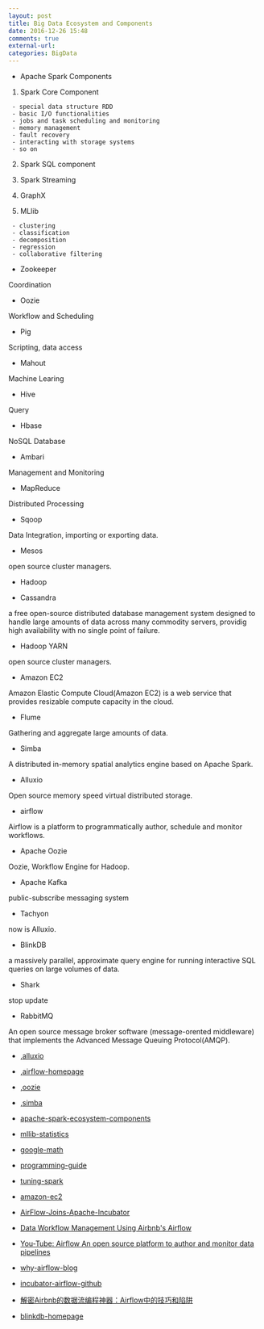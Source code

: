 ```yaml
---
layout: post
title: Big Data Ecosystem and Components
date: 2016-12-26 15:48
comments: true
external-url: 
categories: BigData
---
```



- Apache Spark Components
1. Spark Core Component

```
 - special data structure RDD
 - basic I/O functionalities
 - jobs and task scheduling and monitoring
 - memory management
 - fault recovery
 - interacting with storage systems
 - so on
```
2. Spark SQL component

3. Spark Streaming

4. GraphX

5. MLlib

```
 - clustering
 - classification
 - decomposition
 - regression
 - collaborative filtering
```

- Zookeeper

Coordination

- Oozie

Workflow and Scheduling


- Pig

Scripting, data access


- Mahout

Machine Learing


- Hive

Query


- Hbase

NoSQL Database


- Ambari

Management and Monitoring


- MapReduce

Distributed Processing


- Sqoop

Data Integration, importing or exporting data.


- Mesos

open source cluster managers.


- Hadoop


- Cassandra

a free open-source distributed database management system designed to handle large amounts of data across many commodity servers, providig high availability with no single point of failure.

- Hadoop YARN

open source cluster managers.


- Amazon EC2

Amazon Elastic Compute Cloud(Amazon EC2) is a web service that provides resizable compute capacity in the cloud.


- Flume

Gathering and aggregate large amounts of data.

- Simba

A distributed in-memory spatial analytics engine based on Apache Spark.


- Alluxio

Open source memory speed virtual distributed storage.


- airflow

Airflow is a platform to programmatically author, schedule and monitor workflows.


- Apache Oozie

Oozie, Workflow Engine for Hadoop.


- Apache Kafka

public-subscribe messaging system


- Tachyon

now is Alluxio.


- BlinkDB

a massively parallel, approximate query engine for running interactive SQL queries on large volumes of data.


- Shark

stop update


- RabbitMQ

An open source message broker software (message-orented middleware) that implements the Advanced Message Queuing Protocol(AMQP).




- [,alluxio](http://www.alluxio.org/)

- [,airflow-homepage](http://airflow.incubator.apache.org/)

- [,oozie](http://oozie.apache.org/)

- [,simba](http://www.cs.utah.edu/~dongx/simba/)

- [apache-spark-ecosystem-components](https://www.dezyre.com/article/apache-spark-ecosystem-and-spark-components/219)

- [mllib-statistics](https://spark.apache.org/docs/2.0.2/mllib-statistics.html)

- [google-math](http://www.changhai.org/articles/technology/misc/google_math.php)

- [programming-guide](http://spark.apache.org/docs/latest/programming-guide.html)

- [tuning-spark](http://spark.apache.org/docs/latest/tuning.html)

- [amazon-ec2](https://aws.amazon.com/ec2/)

- [AirFlow-Joins-Apache-Incubator](https://www.infoq.com/news/2016/04/AirFlow-Joins-Apache-Incubator)

- [Data Workflow Management Using Airbnb's Airflow](https://www.infoq.com/news/2015/09/Workflow-Managmnt-Airbnb-Airflow)

- [You-Tube: Airflow An open source platform to author and monitor data pipelines ](https://www.youtube.com/watch?v=oYp49mBwH60)

- [why-airflow-blog](https://www.agari.com/airflow-agari/)

- [incubator-airflow-github](https://github.com/apache/incubator-airflow)

- [解密Airbnb的数据流编程神器：Airflow中的技巧和陷阱](https://segmentfault.com/a/1190000005078547)

- [blinkdb-homepage](http://blinkdb.org/)


